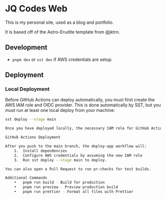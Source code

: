 # JQ Codes Web

This is my personal site, used as a blog and portfolio.

It is based off of the Astro-Erudite template from @jktrn.

## Development

- `pnpm dev` or `sst dev` if AWS credentials are setup.

## Deployment

### Local Deployment
Before GitHub Actions can deploy automatically, you must first create the AWS IAM role and OIDC provider.
This is done automatically by SST, but you must run at least one local deploy from your machine:

```bash
sst deploy --stage main

Once you have deployed locally, the necessary IAM role for GitHub Actions is created. GitHub Actions can then assume it to deploy changes.

GitHub Actions Deployment

After you push to the main branch, the deploy-app workflow will:
    1.	Install dependencies
    2.	Configure AWS credentials by assuming the new IAM role
    3.	Run sst deploy --stage main to deploy.

You can also open a Pull Request to run pr-checks for test builds.

Additional Commands
    •	pnpm run build - Build for production
    •	pnpm run preview - Preview production build
    •	pnpm run prettier - Format all files with Prettier